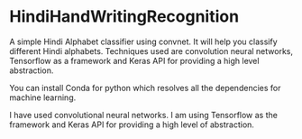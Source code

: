 # HindiHandWritingRecognition
A simple Hindi Alphabet classifier using convnet. It will help you classify different Hindi alphabets. Techniques used are convolution neural networks, Tensorflow as a framework and Keras API for providing a high level abstraction.

You can install Conda for python which resolves all the dependencies for machine learning.

I have used convolutional neural networks. I am using Tensorflow as the framework and Keras API for providing a high level of abstraction.

